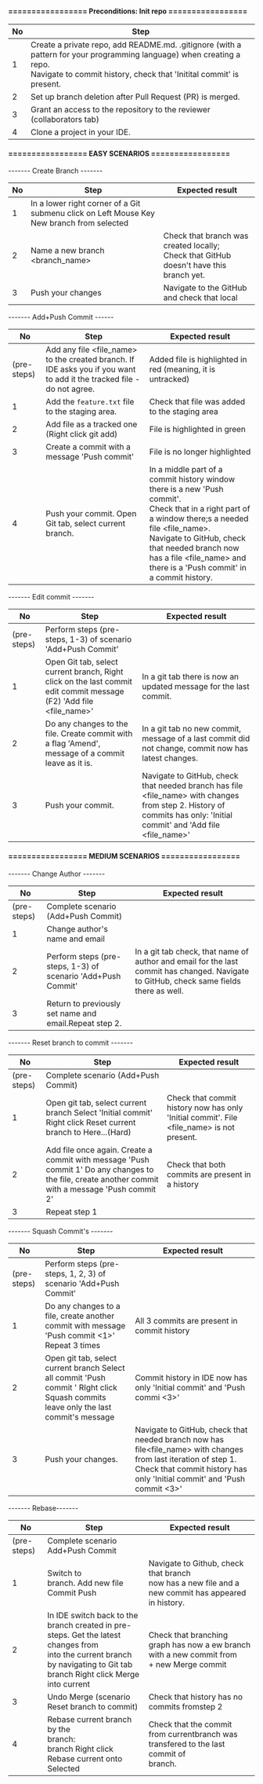 #### ================= Preconditions: Init repo =================

| No  | Step                                                                                                                                                                                            |
|-----|-------------------------------------------------------------------------------------------------------------------------------------------------------------------------------------------------|
| 1   | Create a private repo, add README.md. .gitignore (with a pattern for your programming language) when creating a repo.<br/> Navigate to commit history, check that 'Initital commit' is present. |
| 2   | Set up branch deletion after Pull Request (PR) is merged.                                                                                                                                       |
| 3   | Grant an access to the repository to the reviewer (collaborators tab)                                                                                                                           |
| 4   | Clone a project in your IDE.                                                                                                                                                                    |

#### ================= EASY SCENARIOS =================<br/>
------- Create Branch -------<br/>

| No  | Step | Expected result                             |
|-----| --- |---------------------------------------------------------------------------------------------|
| 1   | In a lower right corner of a Git submenu click on Left Mouse Key <main> New branch from selected | |
| 2   | Name a new branch <branch_name> | Check that branch was created locally;<br/> Check that GitHub doesn't have this branch yet. |
| 3   | Push your changes | Navigate to the GitHub and check that local|

------- Add+Push Commit ------ <br/>

| No          | Step   | Expected result                                                                                                                                                                                                                                                               |
|-------------|------------------------------------------------------------------------------------------------------------------------|-------------------------------------------------------------------------------------------------------------------------------------------------------------------------------------------------------------------------------------------------------------------------------|
| (pre-steps) | Add any file <file_name> to the created branch. If IDE asks you if you want to add it the tracked file - do not agree. | Added file is highlighted in red (meaning, it is untracked)                                                                                                                                                                                                                   |
| 1           | Add the `feature.txt` file to the staging area. | Check that file was added to the staging area                                                                                                                                                                                                                                 |
| 2           | Add file as a tracked one (Right click git add) | File is highlighted in green                                                                                                                                                                                                                                                  |
| 3           | Create a commit with a message 'Push commit'        | File is no longer highlighted                                                                                                                                                                                                                                                 |
| 4           | Push your commit. Open Git tab, select current branch.  | In a middle part of a commit history window there is a new 'Push commit'. <br/> Check that in a right part of a window there;s a needed file <file_name>.<br/> Navigate to GitHub, check that needed branch now has a file <file_name> and there is a 'Push commit' in a commit history. |

------- Edit commit -------<br/>

| No          | Step   | Expected result |
|-------------|-----------|----------------------------------|
| (pre-steps)  | Perform steps (pre-steps, 1-3) of scenario 'Add+Push Commit' |  |
| 1          | Open Git tab, select current branch, Right click on the last commit edit commit message (F2) 'Add file <file_name>' | In a git tab there is now an updated message for the  last commit. |
| 2          | Do any changes to the file. Create commit with a flag 'Amend', message of a commit leave as it is. | In a git tab no new commit, message of a last commit did not change, commit now has latest changes. |
| 3          | Push your commit.  | Navigate to GitHub, check that needed branch has file <file_name> with changes from step 2. History of commits has only: 'Initial commit' and 'Add file <file_name>' |

#### ================= MEDIUM SCENARIOS =================<br/>
------- Change Author -------<br/>

| No          | Step                                                         | Expected result |
|-------------|--------------------------------------------------------------|----------------------------------|
| (pre-steps) | Complete scenario (Add+Push Commit)                          |  |
| 1           | Change author's name and email                               |  |
| 2           | Perform steps (pre-steps, 1-3) of scenario 'Add+Push Commit' | In a git tab check, that name of author and email for the last commit has changed. Navigate to GitHub, check same fields there as well.  |
| 3           | Return to previously set name and email.Repeat step 2.       |  |

------- Reset branch to commit -------<br/>

| No          | Step                                                       | Expected result |
|-------------|------------------------------------------------------------|----------------------------------|
| (pre-steps) | Complete scenario (Add+Push Commit)                        |  |
| 1           | Open git tab, select current branch Select 'Initial commit' Right click Reset current branch to Here...(Hard) | Check that commit history now has only 'Initial commit'. File <file_name> is not present. |
| 2           | Add file once again. Create a commit with message 'Push commit 1' Do any changes to the file, create another commit with a message 'Push commit 2' | Check that both commits are present in a history |
| 3           | Repeat step 1                  |  |

------- Squash Commit's -------<br/>

| No          | Step                                                       | Expected result |
|-------------|------------------------------------------------------------|----------------------------------|
| (pre-steps) | Perform steps (pre-steps, 1, 2, 3) of scenario 'Add+Push Commit'                        |  |
| 1           | Do any changes to a file, create another commit with message 'Push commit <1>' Repeat 3 times |All 3 commits are present in commit history  |
| 2           | Open git tab, select current branch Select all commit 'Push commit <N>' RIght click Squash commits leave only the last commit's message  |Commit history in IDE now has only 'Initial commit' and 'Push commi <3>'|
| 3           | Push your changes.                       | Navigate to GitHub, check that needed branch now has file<file_name> with changes from last iteration of step 1. Check that commit history has only 'Initial commit' and 'Push commit <3>' |

------- Rebase-------<br/>

| No          | Step                                                             | Expected result |
|-------------|------------------------------------------------------------------|----------------------------------|
| (pre-steps) | Complete scenario Add+Push Commit                                |  |
| 1           | Switch to <main> branch. Add new file Commit Push                |Navigate to Github, check that branch<main> now has a new file and a new commit has appeared in history.|
| 2           | In IDE switch back to the branch created in pre-steps. Get the latest changes from <main> into the current branch by navigating to Git tab <main> branch Right click Merge into current | Check that branching graph has now a ew branch with a new commit from <main> + new Merge commit |
| 3           | Undo Merge (scenario Reset branch to commit) | Check that history has no commits fromstep 2 |
| 4           | Rebase current branch by the <main> branch: <main> branch Right click Rebase current onto Selected | Check that the commit from currentbranch was transfered to the last commit of <main> branch. |

